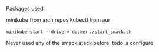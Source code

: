 Packages used

minikube from arch repos
kubectl from aur

`minikube start --driver='docker`
`./start_smack.sh`

Never used any of the smack stack before, todo is configure


